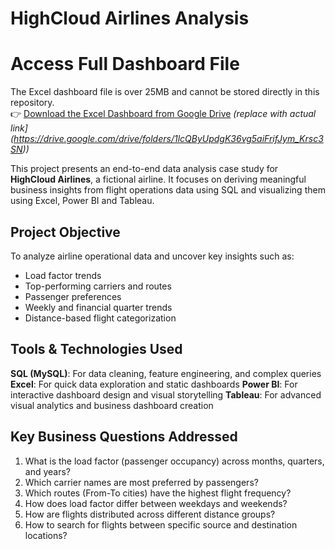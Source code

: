 # HighCloud Airlines Analysis
# Access Full Dashboard File

The Excel dashboard file is over 25MB and cannot be stored directly in this repository.  
👉 [Download the Excel Dashboard from Google Drive]([https://your-drive-link-here) *(replace with actual link](https://drive.google.com/drive/folders/1lcQByUpdgK36vg5aiFrifJym_Krsc3SN))*


This project presents an end-to-end data analysis case study for **HighCloud Airlines**, a fictional airline. It focuses on deriving meaningful business insights from flight operations data using SQL and visualizing them using Excel, Power BI and Tableau.



## Project Objective

To analyze airline operational data and uncover key insights such as:
- Load factor trends
- Top-performing carriers and routes
- Passenger preferences
- Weekly and financial quarter trends
- Distance-based flight categorization


## Tools & Technologies Used

**SQL (MySQL)**: For data cleaning, feature engineering, and complex queries
**Excel**: For quick data exploration and static dashboards
**Power BI**: For interactive dashboard design and visual storytelling
**Tableau**: For advanced visual analytics and business dashboard creation


## Key Business Questions Addressed

1. What is the load factor (passenger occupancy) across months, quarters, and years?
2. Which carrier names are most preferred by passengers?
3. Which routes (From-To cities) have the highest flight frequency?
4. How does load factor differ between weekdays and weekends?
5. How are flights distributed across different distance groups?
6. How to search for flights between specific source and destination locations?


